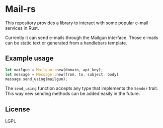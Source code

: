 Mail-rs
===========

This repository provides a library to interact with some popular e-mail services in Rust.

Currently it can send e-mails through the Mailgun interface.
Those e-mails can be static text or generated from a handlebars template.

## Example usage

```rust
let mailgun = Mailgun::new(domain, api_key);
let message = Message::new(from, to, subject, body)
message.send_using(mailgun);
```

The `send_using` function accepts any type that implements the `Sender` trait. This way new sending methods can be added easily in the future.


## License 
LGPL

